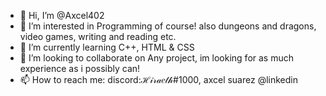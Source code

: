 - 👋 Hi, I’m @Axcel402
- 👀 I’m interested in Programming of course! also dungeons and dragons, video games, writing and reading etc.
- 🌱 I’m currently learning C++, HTML & CSS
- 💞️ I’m looking to collaborate on Any project, im looking for as much experience as i possibly can!
- 📫 How to reach me: discord:ℋ𝒾𝓇𝒶𝑒𝓉𝒽#1000, axcel suarez @linkedin

<!---
Axcel402/Axcel402 is a ✨ special ✨ repository because its `README.md` (this file) appears on your GitHub profile.
You can click the Preview link to take a look at your changes.
--->
